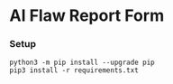# AI Flaw Report Form

### Setup

```
python3 -m pip install --upgrade pip
pip3 install -r requirements.txt
```